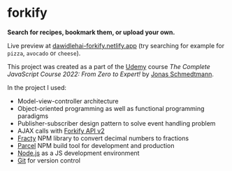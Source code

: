 # forkify

**Search for recipes, bookmark them, or upload your own.**

Live preview at [dawidlehai-forkify.netlify.app](https://dawidlehai-forkify.netlify.app/) (try searching for example for `pizza`, `avocado` or `cheese`).

This project was created as a part of the [Udemy](https://www.udemy.com/ 'Udemy') course _The Complete JavaScript Course 2022: From Zero to Expert!_ by [Jonas Schmedtmann](https://twitter.com/jonasschmedtman 'Jonas Schmedtmann on Twitter').

In the project I used:

- Model-view-controller architecture
- Object-oriented programming as well as functional programming paradigms
- Publisher-subscriber design pattern to solve event handling problem
- AJAX calls with [Forkify API v2](https://forkify-api.herokuapp.com/v2 'Forkify API v2')
- [Fracty](https://npm.io/package/fracty 'Fracty Docs') NPM library to convert decimal numbers to fractions
- [Parcel](https://parceljs.org/ 'Parcel') NPM build tool for development and production
- [Node.js](https://nodejs.org/en/ 'Node.js') as a JS development environment
- [Git](https://git-scm.com/ 'Git') for version control
